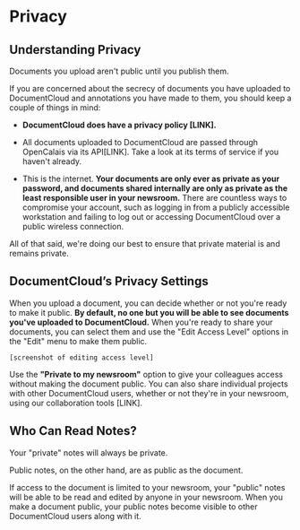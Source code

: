 # Privacy
## Understanding Privacy
Documents you upload aren't public until you publish them.

If you are concerned about the secrecy of documents you have uploaded to DocumentCloud and annotations you have made to them, you should keep a couple of things in mind:

* **DocumentCloud does have a privacy policy [LINK].**

* All documents uploaded to DocumentCloud are passed through OpenCalais via its API[LINK]. Take a look at its terms of service if you haven't already.

* This is the internet. **Your documents are only ever as private as your password, and documents shared internally are only as private as the least responsible user in your newsroom.** There are countless ways to compromise your account, such as logging in from a publicly accessible workstation and failing to log out or accessing DocumentCloud over a public wireless connection.

All of that said, we're doing our best to ensure that private material is and remains private.
## DocumentCloud’s Privacy Settings
When you upload a document, you can decide whether or not you're ready to make it public. **By default, no one but you will be able to see documents you've uploaded to DocumentCloud.** When you're ready to share your documents, you can select them and use the "Edit Access Level" options in the "Edit" menu to make them public.

`[screenshot of editing access level]`

Use the **"Private to my newsroom"** option to give your colleagues access without making the document public. You can also share individual projects with other DocumentCloud users, whether or not they're in your newsroom, using our collaboration tools [LINK].
## Who Can Read Notes?

Your "private" notes will always be private. 

Public notes, on the other hand, are as public as the document. 

If access to the document is limited to your newsroom, your "public" notes will be able to be read and edited by anyone in your newsroom. When you make a document public, your public notes become visible to other DocumentCloud users along with it.